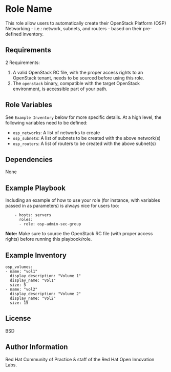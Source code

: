 Role Name
=========

This role allow users to automatically create their OpenStack Platform (OSP) Networking - i.e.: network, subnets, and routers - based on their pre-defined inventory.

Requirements
------------

2 Requirements:

1. A valid OpenStack RC file, with the proper access rights to an OpenStack tenant, needs to be sourced before using this role.
1. The `openstack` binary, compatible with the target OpenStack environment, is accessible part of your path.


Role Variables
--------------

See `Example Inventory` below for more specific details. At a high level, the following variables need to be defined:

- `osp_networks`: A list of networks to create
- `osp_subnets`: A list of subnets to be created with the above network(s)
- `osp_routers`: A list of routers to be created with the above subnet(s)


Dependencies
------------

None


Example Playbook
----------------

Including an example of how to use your role (for instance, with variables passed in as parameters) is always nice for users too:

```
    - hosts: servers
      roles:
      - role: osp-admin-sec-group
```

**Note:** Make sure to source the OpenStack RC file (with proper access rights) before running this playbook/role.

Example Inventory
----------------

```
osp_volumes:
- name: "vol1"
  display_description: "Volume 1"
  display_name: "Vol1"
  size: 5
- name: "vol2"
  display_description: "Volume 2"
  display_name: "Vol2"
  size: 15

```


License
-------

BSD

Author Information
------------------

Red Hat Community of Practice & staff of the Red Hat Open Innovation Labs.

